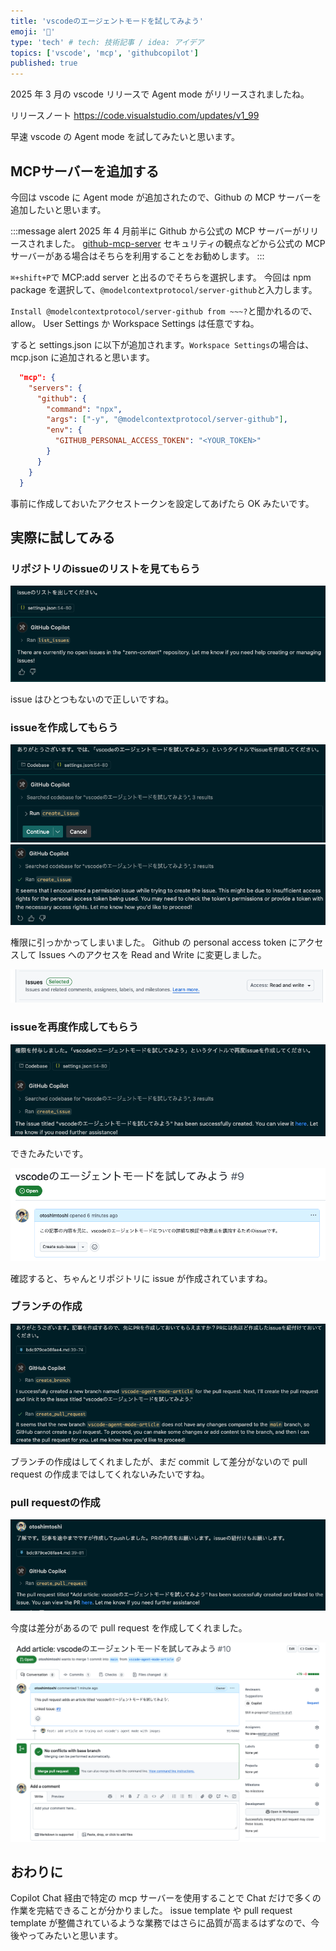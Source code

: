 ```yaml
---
title: 'vscodeのエージェントモードを試してみよう'
emoji: '🐶'
type: 'tech' # tech: 技術記事 / idea: アイデア
topics: ['vscode', 'mcp', 'githubcopilot']
published: true
---
```


2025 年 3 月の vscode リリースで Agent mode がリリースされましたね。

リリースノート
https://code.visualstudio.com/updates/v1_99

早速 vscode の Agent mode を試してみたいと思います。

## MCPサーバーを追加する

今回は vscode に Agent mode が追加されたので、Github の MCP サーバーを追加したいと思います。

<!-- textlint-disable -->

:::message alert
2025 年 4 月前半に Github から公式の MCP サーバーがリリースされました。
[github-mcp-server](https://github.com/github/github-mcp-server)
セキュリティの観点などから公式の MCP サーバーがある場合はそちらを利用することをお勧めします。
:::

<!-- textlint-enable -->

`⌘+shift+P`で MCP:add server と出るのでそちらを選択します。
今回は npm package を選択して、`@modelcontextprotocol/server-github`と入力します。

`Install @modelcontextprotocol/server-github from ~~~?`と聞かれるので、allow。
User Settings か Workspace Settings は任意ですね。

すると settings.json に以下が追加されます。`Workspace Settings`の場合は、mcp.json に追加されると思います。

```json
  "mcp": {
    "servers": {
      "github": {
        "command": "npx",
        "args": ["-y", "@modelcontextprotocol/server-github"],
        "env": {
          "GITHUB_PERSONAL_ACCESS_TOKEN": "<YOUR_TOKEN>"
        }
      }
    }
  }
```

事前に作成しておいたアクセストークンを設定してあげたら OK みたいです。

## 実際に試してみる

### リポジトリのissueのリストを見てもらう

![](/images/bdc979ce08fae4/github-server_1.png)

issue はひとつもないので正しいですね。

### issueを作成してもらう

![](/images/bdc979ce08fae4/github-server_2.png)
![](/images/bdc979ce08fae4/github-server_3.png)

権限に引っかかってしまいました。
Github の personal access token にアクセスして Issues へのアクセスを Read and Write に変更しました。

![](/images/bdc979ce08fae4/github-server_4.png)

### issueを再度作成してもらう

![](/images/bdc979ce08fae4/github-server_5.png)

できたみたいです。

![](/images/bdc979ce08fae4/github-server_6.png)

確認すると、ちゃんとリポジトリに issue が作成されていますね。

### ブランチの作成

![](/images/bdc979ce08fae4/github-server_7.png)

ブランチの作成はしてくれましたが、まだ commit して差分がないので pull request の作成まではしてくれないみたいですね。

### pull requestの作成

![](/images/bdc979ce08fae4/github-server_8.png)

今度は差分があるので pull request を作成してくれました。

![](/images/bdc979ce08fae4/github-server_9.png)

## おわりに

Copilot Chat 経由で特定の mcp サーバーを使用することで Chat だけで多くの作業を完結できることが分かりました。
issue template や pull request template が整備されているような業務ではさらに品質が高まるはずなので、今後やってみたいと思います。
